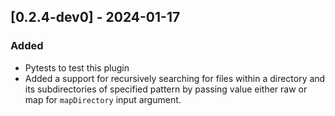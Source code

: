 ## [0.2.4-dev0] - 2024-01-17
### Added
- Pytests to test this plugin
- Added a support for recursively searching for files within a directory and its subdirectories of specified pattern by passing value either raw or map for `mapDirectory` input argument.
